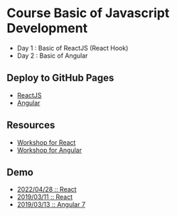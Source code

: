 # Course Basic of Javascript Development

* Day 1 : Basic of ReactJS (React Hook)
* Day 2 : Basic of Angular

## Deploy to GitHub Pages
* [ReactJS](https://create-react-app.dev/docs/deployment/#github-pages)
* [Angular](https://www.npmjs.com/package/angular-cli-ghpages)

## Resources
* [Workshop for React](https://github.com/up1/workshop-react-note)
* [Workshop for Angular](https://github.com/up1/workshop-angular-note)

## Demo
* [2022/04/28 :: React](https://github.com/up1/demo-day1-react)
* [2019/03/11 :: React](https://github.com/up1/workshop-20190311)
* [2019/03/13 :: Angular 7](https://github.com/up1/demo-angular-20190313)
